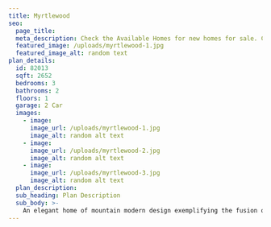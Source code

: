 ```yaml
---
title: Myrtlewood
seo:
  page_title:
  meta_description: Check the Available Homes for new homes for sale. Constructed with quality craftmanship and materials in Green Bay, Wisconsin.
  featured_image: /uploads/myrtlewood-1.jpg
  featured_image_alt: random text
plan_details:
  id: 82013
  sqft: 2652
  bedrooms: 3
  bathrooms: 2
  floors: 1
  garage: 2 Car
  images:
    - image:
      image_url: /uploads/myrtlewood-1.jpg
      image_alt: random alt text
    - image:
      image_url: /uploads/myrtlewood-2.jpg
      image_alt: random alt text
    - image:
      image_url: /uploads/myrtlewood-3.jpg
      image_alt: random alt text
  plan_description:
  sub_heading: Plan Description
  sub_body: >-
    An elegant home of mountain modern design exemplifying the fusion of the clean crisp linear look of a very modern design into a mountainous environment. Soaring expanse of glass and natural reclaimed wood allows the homeowner the open living environment sought after by most of today's homebuyers. Additionally, many very private spaces are incorporated within the design for the separation of lifestyles for each person of the family's individual requirements. There is even a safe room incorporated in the home for the safety of the family. Simply stated, an amazing statement of the homeowners lifestyle and status statement.
---
```

